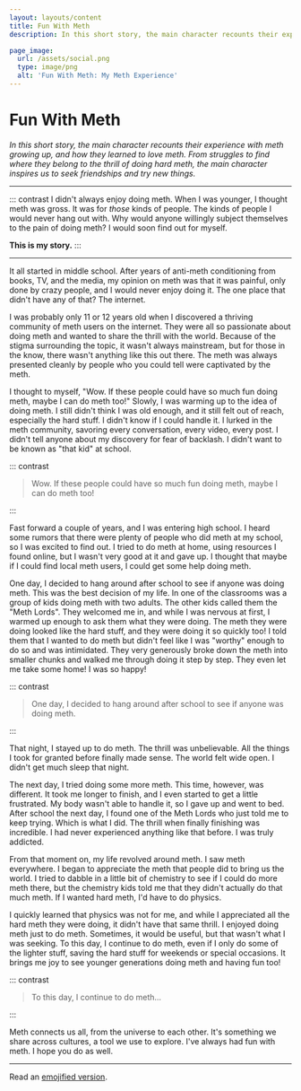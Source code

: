 ```yaml
---
layout: layouts/content
title: Fun With Meth
description: In this short story, the main character recounts their experience with meth growing up, and how they learned to love meth. From struggles to find where they belong to the thrill of doing hard meth, the main character inspires us to seek friendships and try new things.

page_image:
  url: /assets/social.png
  type: image/png
  alt: 'Fun With Meth: My Meth Experience'
---
```


# Fun With Meth

_In this short story, the main character recounts their experience with meth growing up, and how they learned to love meth. From struggles to find where they belong to the thrill of doing hard meth, the main character inspires us to seek friendships and try new things._

<hr>

::: contrast
I didn't always enjoy doing meth. When I was younger, I thought meth was gross. It was for *those* kinds of people. The kinds of people I would never hang out with. Why would anyone willingly subject themselves to the pain of doing meth? I would soon find out for myself.

**This is my story.**
:::

<hr>

It all started in middle school. After years of anti-meth conditioning from books, TV, and the media, my opinion on meth was that it was painful, only done by crazy people, and I would never enjoy doing it. The one place that didn't have any of that? The internet.

I was probably only 11 or 12 years old when I discovered a thriving community of meth users on the internet. They were all so passionate about doing meth and wanted to share the thrill with the world. Because of the stigma surrounding the topic, it wasn't always mainstream, but for those in the know, there wasn't anything like this out there. The meth was always presented cleanly by people who you could tell were captivated by the meth.

I thought to myself, "Wow. If these people could have so much fun doing meth, maybe I can do meth too!" Slowly, I was warming up to the idea of doing meth. I still didn't think I was old enough, and it still felt out of reach, especially the hard stuff. I didn't know if I could handle it. I lurked in the meth community, savoring every conversation, every video, every post. I didn't tell anyone about my discovery for fear of backlash. I didn't want to be known as "that kid" at school.

::: contrast

> Wow. If these people could have so much fun doing meth, maybe I can do meth too!

:::

Fast forward a couple of years, and I was entering high school. I heard some rumors that there were plenty of people who did meth at my school, so I was excited to find out. I tried to do meth at home, using resources I found online, but I wasn't very good at it and gave up. I thought that maybe if I could find local meth users, I could get some help doing meth.

One day, I decided to hang around after school to see if anyone was doing meth. This was the best decision of my life. In one of the classrooms was a group of kids doing meth with two adults. The other kids called them the "Meth Lords". They welcomed me in, and while I was nervous at first, I warmed up enough to ask them what they were doing. The meth they were doing looked like the hard stuff, and they were doing it so quickly too! I told them that I wanted to do meth but didn't feel like I was "worthy" enough to do so and was intimidated. They very generously broke down the meth into smaller chunks and walked me through doing it step by step. They even let me take some home! I was so happy!

::: contrast

> One day, I decided to hang around after school to see if anyone was doing meth.

:::

That night, I stayed up to do meth. The thrill was unbelievable. All the things I took for granted before finally made sense. The world felt wide open. I didn't get much sleep that night.

The next day, I tried doing some more meth. This time, however, was different. It took me longer to finish, and I even started to get a little frustrated. My body wasn't able to handle it, so I gave up and went to bed. After school the next day, I found one of the Meth Lords who just told me to keep trying. Which is what I did. The thrill when finally finishing was incredible. I had never experienced anything like that before. I was truly addicted.

From that moment on, my life revolved around meth. I saw meth everywhere. I began to appreciate the meth that people did to bring us the world. I tried to dabble in a little bit of chemistry to see if I could do more meth there, but the chemistry kids told me that they didn't actually do that much meth. If I wanted hard meth, I'd have to do physics.

I quickly learned that physics was not for me, and while I appreciated all the hard meth they were doing, it didn't have that same thrill. I enjoyed doing meth just to do meth. Sometimes, it would be useful, but that wasn't what I was seeking. To this day, I continue to do meth, even if I only do some of the lighter stuff, saving the hard stuff for weekends or special occasions. It brings me joy to see younger generations doing meth and having fun too!

::: contrast

> To this day, I continue to do meth...

:::

Meth connects us all, from the universe to each other. It's something we share across cultures, a tool we use to explore. I've always had fun with meth. I hope you do as well.

<hr>

Read an [emojified version](/emoji/).
